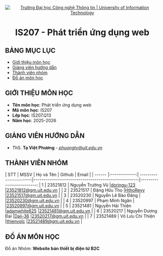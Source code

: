<p align="center">
  <a href="https://www.uit.edu.vn/" title="Trường Đại học Công nghệ Thông tin" style="border: 5;">
    <img src="https://i.imgur.com/WmMnSRt.png" alt="Trường Đại học Công nghệ Thông tin | University of Information Technology">
  </a>
</p>

<!-- Title -->
<h1 align="center"><b>IS207 - Phát triển ứng dụng web</b></h1>


## BẢNG MỤC LỤC
* [ Giới thiệu môn học](#gioithieumonhoc)
* [ Giảng viên hướng dẫn](#giangvien)
* [ Thành viên nhóm](#thanhvien)
* [ Đồ án môn học](#doan)


## GIỚI THIỆU MÔN HỌC
<a name="gioithieumonhoc"></a>
* **Tên môn học**: Phát triển ứng dụng web
* **Mã môn học**: IS207
* **Lớp học**: IS207.Q13
* **Năm học**: 2025-2026


## GIẢNG VIÊN HƯỚNG DẪN
<a name="giangvien"></a>
* ThS. **Tạ Việt Phương** - *phuongtv@uit.edu.vn*


## THÀNH VIÊN NHÓM
<a name="thanhvien"></a>
| STT    | MSSV          | Họ và Tên              | Github                                               | Email                   |
| ------ |:-------------:| ----------------------:|-----------------------------------------------------:|-------------------------:
| 1      | 23521812      | Nguyễn Trường Vũ       |[doringu-123](https://github.com/doringu-123)           |23521812@gm.uit.edu.vn   |
| 2      | 23521517      | Đặng Hữu Thọ       |[HthoReyy](https://github.com/HthoReyy)                 |23521517@gm.uit.edu.vn   |
| 3      | 23520230      | Nguyễn Lê Bảo Đăng        |[](https://github.com/)     |23520230@gm.uit.edu.vn   |
| 4      | 23520997      | Phạm Minh Ngân        |[](https://github.com/)     |23520997@gm.uit.edu.vn   |
| 5      | 23521481      | Nguyễn Hải Thiện        |[adamwhite625](https://github.com/adamwhite625)     |23521481@gm.uit.edu.vn   |
| 6      | 23520217      | Nguyễn Dương Đại        |[Daji-36](https://github.com/Daji-36)     |23520217@gm.uit.edu.vn   |
| 7      | 23521489      | Võ Lưu Chí Thiện     |[thienvolc](https://github.com/thienvolc)                 |23521489@gm.uit.edu.vn   |


## ĐỒ ÁN MÔN HỌC
<a name="doan"></a>
Đồ án Nhóm: **Website bán thiết bị điện tử B2C**
